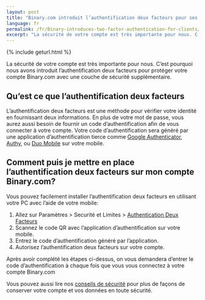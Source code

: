 ```yaml
---
layout: post
title: "Binary.com introduit l’authentification deux facteurs pour ses clients"
language: fr
permalink: /fr/Binary-introduces-two-factor-authentication-for-clients/
excerpt: "La sécurité de votre compte est très importante pour nous. C’est pourquoi nous avons introduit l’authentification deux facteurs pour protéger votre compte Binary.com avec une couche de sécurité supplémentaire..."
---
```

{% include geturl.html %}

La sécurité de votre compte est très importante pour nous. C’est pourquoi nous avons introduit l’authentification deux facteurs pour protéger votre compte Binary.com avec une couche de sécurité supplémentaire.

## Qu’est ce que l’authentification deux facteurs

L’authentification deux facteurs est une méthode pour vérifier votre identité en fournissant deux informations. En plus de votre mot de passe, vous aurez aussi besoin de fournir un code d’authentification afin de vous connecter à votre compte. Votre code d’authentification sera généré par une application d’authentification tierce comme <a href="https://support.google.com/accounts/answer/1066447?hl=en&ref_topic=2954345">Google Authenticator</a>, <a href="https://authy.com/features/setup/">Authy</a>, ou <a href="https://duo.com/product/trusted-users/two-factor-authentication/duo-mobile">Duo Mobile</a> sur votre mobile.

## Comment puis je mettre en place l’authentification deux facteurs sur mon compte Binary.com?

Vous pouvez facilement installer l’authentification deux facteurs en utilisant votre PC avec l’aide de votre mobile:

<ol>
        <li>Allez sur Paramètres > Securité et Limites > <a href="https://www.binary.com/fr/user/security/two_factor_authentication.html">Authentication Deux Facteurs</a></li>
        <li>Scannez le code QR avec l’application d’authentification sur votre mobile.</li>
        <li>Entrez le code d’authentification généré par l’application.</li>
        <li>Autorisez l’authentification deux facteurs sur votre compte.</li>
</ol>

Après avoir complété les étapes ci-dessus, on vous demandera d’entrer le code d’authentification à chaque fois que vous vous connectez à votre compte Binary.com

Vous pouvez aussi lire nos <a href="https://academy.binary.com/en/security-tips/">conseils de sécurité</a> pour plus de façons de conserver votre compte et vos données en toute sécurité.
